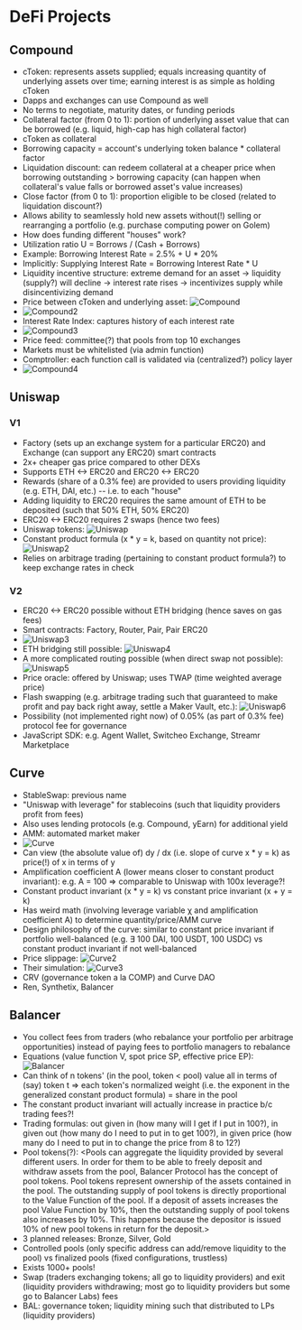 # DeFi Projects

## Compound
* cToken: represents assets supplied; equals increasing quantity of underlying assets over time; earning interest is as simple as holding cToken
* Dapps and exchanges can use Compound as well
* No terms to negotiate, maturity dates, or funding periods
* Collateral factor (from 0 to 1): portion of underlying asset value that can be borrowed (e.g. liquid, high-cap has high collateral factor)
* cToken as collateral
* Borrowing capacity = account's underlying token balance * collateral factor
* Liquidation discount: can redeem collateral at a cheaper price when borrowing outstanding > borrowing capacity (can happen when collateral's value falls or borrowed asset's value increases)
* Close factor (from 0 to 1): proportion eligible to be closed (related to liquidation discount?)
* Allows ability to seamlessly hold new assets without(!) selling or rearranging a portfolio (e.g. purchase computing power on Golem)
* How does funding different "houses" work?
* Utilization ratio U = Borrows / (Cash + Borrows)
* Example: Borrowing Interest Rate = 2.5% + U * 20%
* Implicitly: Supplying Interest Rate = Borrowing Interest Rate * U
* Liquidity incentive structure: extreme demand for an asset -> liquidity (supply?) will decline -> interest rate rises -> incentivizes supply while disincentivizing demand
* Price between cToken and underlying asset: ![Compound](/images/defi_compound.png)
* ![Compound2](/images/defi_compound2.png)
* Interest Rate Index: captures history of each interest rate
* ![Compound3](/images/defi_compound3.png)
* Price feed: committee(?) that pools from top 10 exchanges
* Markets must be whitelisted (via admin function)
* Comptroller: each function call is validated via (centralized?) policy layer
* ![Compound4](/images/defi_compound4.png)

## Uniswap
### V1
* Factory (sets up an exchange system for a particular ERC20) and Exchange (can support any ERC20) smart contracts
* 2x+ cheaper gas price compared to other DEXs
* Supports ETH <-> ERC20 and ERC20 <-> ERC20
* Rewards (share of a 0.3% fee) are provided to users providing liquidity (e.g. ETH, DAI, etc.) -- i.e. to each "house"
* Adding liquidity to ERC20 requires the same amount of ETH to be deposited (such that 50% ETH, 50% ERC20)
* ERC20 <-> ERC20 requires 2 swaps (hence two fees)
* Uniswap tokens: ![Uniswap](/images/defi_uniswap.png)
* Constant product formula (x * y = k, based on quantity not price): ![Uniswap2](/images/defi_uniswap2.png)
* Relies on arbitrage trading (pertaining to constant product formula?) to keep exchange rates in check
### V2
* ERC20 <-> ERC20 possible without ETH bridging (hence saves on gas fees)
* Smart contracts: Factory, Router, Pair, Pair ERC20
* ![Uniswap3](/images/defi_uniswap3.png)
* ETH bridging still possible: ![Uniswap4](/images/defi_uniswap4.png)
* A more complicated routing possible (when direct swap not possible): ![Uniswap5](/images/defi_uniswap5.png)
* Price oracle: offered by Uniswap; uses TWAP (time weighted average price)
* Flash swapping (e.g. arbitrage trading such that guaranteed to make profit and pay back right away, settle a Maker Vault, etc.): ![Uniswap6](/images/defi_uniswap6.png)
* Possibility (not implemented right now) of 0.05% (as part of 0.3% fee) protocol fee for governance
* JavaScript SDK: e.g. Agent Wallet, Switcheo Exchange, Streamr Marketplace

## Curve
* StableSwap: previous name
* "Uniswap with leverage" for stablecoins (such that liquidity providers profit from fees)
* Also uses lending protocols (e.g. Compound, yEarn) for additional yield
* AMM: automated market maker
* ![Curve](/images/defi_curve.png)
* Can view (the absolute value of) dy / dx (i.e. slope of curve x * y = k) as price(!) of x in terms of y
* Amplification coefficient A (lower means closer to constant product invariant): e.g. A = 100 => comparable to Uniswap with 100x leverage?!
* Constant product invariant (x * y = k) vs constant price invariant (x + y = k)
* Has weird math (involving leverage variable χ and amplification coefficient A) to determine quantity/price/AMM curve
* Design philosophy of the curve: similar to constant price invariant if portfolio well-balanced (e.g. ∃ 100 DAI, 100 USDT, 100 USDC) vs constant product invariant if not well-balanced
* Price slippage: ![Curve2](/images/defi_curve2.png)
* Their simulation: ![Curve3](/images/defi_curve3.png)
* CRV (governance token a la COMP) and Curve DAO
* Ren, Synthetix, Balancer

## Balancer
* You collect fees from traders (who rebalance your portfolio per arbitrage opportunities) instead of paying fees to portfolio managers to rebalance
* Equations (value function V, spot price SP, effective price EP): ![Balancer](/images/defi_balancer.png)
* Can think of n tokens' (in the pool, token < pool) value all in terms of (say) token t => each token's normalized weight (i.e. the exponent in the generalized constant product formula) = share in the pool
* The constant product invariant will actually increase in practice b/c trading fees?!
* Trading formulas: out given in (how many will I get if I put in 100?), in given out (how many do I need to put in to get 100?), in given price (how many do I need to put in to change the price from 8 to 12?)
* Pool tokens(?): &lt;Pools can aggregate the liquidity provided by several different users. In order for them to be able to freely deposit and withdraw assets from the pool, Balancer Protocol has the concept of pool tokens. Pool tokens represent ownership of the assets contained in the pool. The outstanding supply of pool tokens is directly proportional to the Value Function of the pool. If a deposit of assets increases the pool Value Function by 10%, then the outstanding supply of pool tokens also increases by 10%. This happens because the depositor is issued 10% of new pool tokens in return for the deposit.&gt;
* 3 planned releases: Bronze, Silver, Gold
* Controlled pools (only specific address can add/remove liquidity to the pool) vs finalized pools (fixed configurations, trustless)
* Exists 1000+ pools!
* Swap (traders exchanging tokens; all go to liquidity providers) and exit (liquidity providers withdrawing; most go to liquidity providers but some go to Balancer Labs) fees
* BAL: governance token; liquidity mining such that distributed to LPs (liquidity providers)